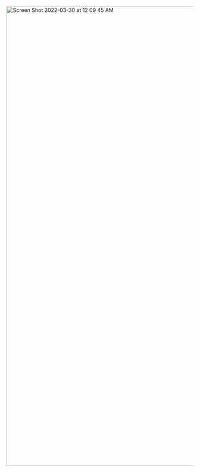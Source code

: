 <img width="1231" alt="Screen Shot 2022-03-30 at 12 09 45 AM" src="https://user-images.githubusercontent.com/74365275/160645021-a4183aa0-3f03-4e1d-95f5-91487d055c1f.png">

